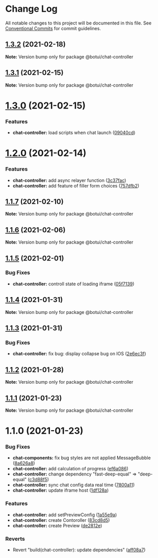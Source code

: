 # Change Log

All notable changes to this project will be documented in this file.
See [Conventional Commits](https://conventionalcommits.org) for commit guidelines.

## [1.3.2](https://github.com/aiji42/botui-child-next/compare/@botui/chat-controller@1.3.1...@botui/chat-controller@1.3.2) (2021-02-18)

**Note:** Version bump only for package @botui/chat-controller





## [1.3.1](https://github.com/aiji42/botui-child-next/compare/@botui/chat-controller@1.3.0...@botui/chat-controller@1.3.1) (2021-02-15)

**Note:** Version bump only for package @botui/chat-controller





# [1.3.0](https://github.com/aiji42/botui-child-next/compare/@botui/chat-controller@1.2.0...@botui/chat-controller@1.3.0) (2021-02-15)


### Features

* **chat-controller:** load scripts when chat launch ([09040cd](https://github.com/aiji42/botui-child-next/commit/09040cd89ab1f43dce8979e10972f545dbdfa027))





# [1.2.0](https://github.com/aiji42/botui-child-next/compare/@botui/chat-controller@1.1.7...@botui/chat-controller@1.2.0) (2021-02-14)


### Features

* **chat-controller:** add async relayer function ([3c37fac](https://github.com/aiji42/botui-child-next/commit/3c37faceb55b467efec7e5ebee74ed8bcb014b68))
* **chat-controller:** add feature of filler form choices ([757dfb2](https://github.com/aiji42/botui-child-next/commit/757dfb2c1888d9225f680d329b816e0fb4658f9d))





## [1.1.7](https://github.com/aiji42/botui-child-next/compare/@botui/chat-controller@1.1.6...@botui/chat-controller@1.1.7) (2021-02-10)

**Note:** Version bump only for package @botui/chat-controller





## [1.1.6](https://github.com/aiji42/botui-child-next/compare/@botui/chat-controller@1.1.5...@botui/chat-controller@1.1.6) (2021-02-06)

**Note:** Version bump only for package @botui/chat-controller





## [1.1.5](https://github.com/aiji42/botui-child-next/compare/@botui/chat-controller@1.1.4...@botui/chat-controller@1.1.5) (2021-02-01)


### Bug Fixes

* **chat-controller:** controll state of loading iframe ([05f7139](https://github.com/aiji42/botui-child-next/commit/05f71396c3ed24a0a00eb99640c51e38814f8aea))





## [1.1.4](https://github.com/aiji42/botui-child-next/compare/@botui/chat-controller@1.1.3...@botui/chat-controller@1.1.4) (2021-01-31)

**Note:** Version bump only for package @botui/chat-controller





## [1.1.3](https://github.com/aiji42/botui-child-next/compare/@botui/chat-controller@1.1.2...@botui/chat-controller@1.1.3) (2021-01-31)


### Bug Fixes

* **chat-controller:** fix bug: display collapse bug on IOS ([2e6ec3f](https://github.com/aiji42/botui-child-next/commit/2e6ec3faba13c1ebc38d50619180c28a1e3acd44))





## [1.1.2](https://github.com/aiji42/botui-child-next/compare/@botui/chat-controller@1.1.1...@botui/chat-controller@1.1.2) (2021-01-28)

**Note:** Version bump only for package @botui/chat-controller





## [1.1.1](https://github.com/aiji42/botui-child-next/compare/@botui/chat-controller@1.1.0...@botui/chat-controller@1.1.1) (2021-01-23)

**Note:** Version bump only for package @botui/chat-controller





# 1.1.0 (2021-01-23)


### Bug Fixes

* **chat-components:** fix bug styles are not applied MessageBubble ([8a626a8](https://github.com/aiji42/botui-child-next/commit/8a626a883f03a163759e7df0b2b0c43815ea9994))
* **chat-controller:** add calculation of progress ([ef6a086](https://github.com/aiji42/botui-child-next/commit/ef6a0866b7dc728f53a9438ad547c0841ae59045))
* **chat-controller:** change dependency "fast-deep-equal" => "deep-equal" ([c3d88f5](https://github.com/aiji42/botui-child-next/commit/c3d88f507d914ad4f07380e44b86a25749c14015))
* **chat-controller:** sync chat config data real time ([7800a11](https://github.com/aiji42/botui-child-next/commit/7800a1105e39af02a14a0c94d39f0a4a2911d626))
* **chat-controller:** update iframe host ([1df128a](https://github.com/aiji42/botui-child-next/commit/1df128a2f29bacee8bce3c326d24991ef43cd88f))


### Features

* **chat-controller:** add setPreviewConfig ([1a55e9a](https://github.com/aiji42/botui-child-next/commit/1a55e9a50a5c91449c534d667a7958db383468a2))
* **chat-controller:** create Contoroller ([83cd8d5](https://github.com/aiji42/botui-child-next/commit/83cd8d57f6bc23f51aedff02244d0642a56453c4))
* **chat-controller:** create Preview ([de2812e](https://github.com/aiji42/botui-child-next/commit/de2812e760916792fd77cdf116c5b33b971e20a0))


### Reverts

* Revert "build(chat-controller): update dependencies" ([aff08a7](https://github.com/aiji42/botui-child-next/commit/aff08a78a5e88936e677c6549602712a5f9f8c7b))
